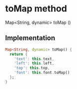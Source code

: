 


# toMap method








Map&lt;String, dynamic> toMap
()








## Implementation

```dart
Map<String, dynamic> toMap() {
  return {
    'text': this.text,
    'left': this.left,
    'top': this.top,
    'font': this.font.toMap()
  };
}
```








